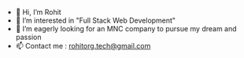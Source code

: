 - 👋 Hi, I’m Rohit
- 👀 I’m interested in "Full Stack Web Development"
- 💞️ I’m eagerly looking for an MNC company to pursue my dream and passion
- 📫 Contact me : rohitorg.tech@gmail.com 
